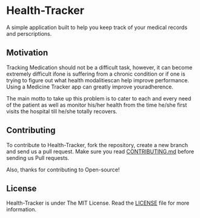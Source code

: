 # Health-Tracker

A simple application built to help you keep track of your medical records and perscriptions. 

## Motivation

Tracking Medication should not be a difficult task, however, it can become extremely difficult ifone is suffering from a chronic condition or if one is trying to figure out what health modalitiescan help improve performance. Using a Medicine Tracker app can greatly improve youradherence.

The main motto to take up this problem is to cater to each and every need of the patient as well as monitor his/her health from the time he/she first visits the hospital till he/she totally recovers.

## Contributing 

To contribute to Health-Tracker, fork the repository, create a new branch and send us a pull request. Make sure you read [CONTRIBUTING.md](https://github.com/SVijayB/Health-Tracker/blob/master/.github/CONTRIBUTING.md) before sending us Pull requests. 

Also, thanks for contributing to Open-source!

## License 

Health-Tracker is under The MIT License. Read the [LICENSE](https://github.com/SVijayB/Health-Tracker/blob/master/LICENSE) file for more information.